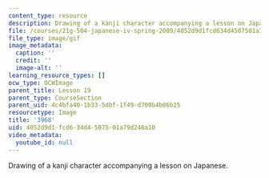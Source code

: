 ```yaml
---
content_type: resource
description: Drawing of a kanji character accompanying a lesson on Japanese.
file: /courses/21g-504-japanese-iv-spring-2009/4052d9d1fcd634d4507501a79d246a10_3968.gif
file_type: image/gif
image_metadata:
  caption: ''
  credit: ''
  image-alt: ''
learning_resource_types: []
ocw_type: OCWImage
parent_title: Lesson 19
parent_type: CourseSection
parent_uid: 4c4bfa40-1b33-5dbf-1f49-d700b4b86b25
resourcetype: Image
title: '3968'
uid: 4052d9d1-fcd6-34d4-5075-01a79d246a10
video_metadata:
  youtube_id: null
---
```

Drawing of a kanji character accompanying a lesson on Japanese.

